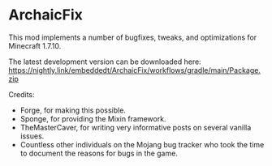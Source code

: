 # ArchaicFix

This mod implements a number of bugfixes, tweaks, and optimizations for Minecraft 1.7.10.

The latest development version can be downloaded here: https://nightly.link/embeddedt/ArchaicFix/workflows/gradle/main/Package.zip

Credits:

* Forge, for making this possible.
* Sponge, for providing the Mixin framework.
* TheMasterCaver, for writing very informative posts on several vanilla issues.
* Countless other individuals on the Mojang bug tracker who took the time to document the reasons for bugs in the game.
